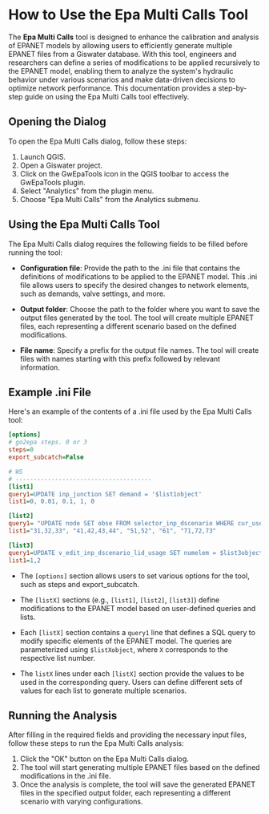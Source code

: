 # How to Use the Epa Multi Calls Tool

The **Epa Multi Calls** tool is designed to enhance the calibration and analysis of EPANET models by allowing users to efficiently generate multiple EPANET files from a Giswater database. With this tool, engineers and researchers can define a series of modifications to be applied recursively to the EPANET model, enabling them to analyze the system's hydraulic behavior under various scenarios and make data-driven decisions to optimize network performance. This documentation provides a step-by-step guide on using the Epa Multi Calls tool effectively.

## Opening the Dialog

To open the Epa Multi Calls dialog, follow these steps:

1. Launch QGIS.
2. Open a Giswater project.
2. Click on the GwEpaTools icon in the QGIS toolbar to access the GwEpaTools plugin.
3. Select "Analytics" from the plugin menu.
4. Choose "Epa Multi Calls" from the Analytics submenu.

## Using the Epa Multi Calls Tool

The Epa Multi Calls dialog requires the following fields to be filled before running the tool:

- **Configuration file**: Provide the path to the .ini file that contains the definitions of modifications to be applied to the EPANET model. This .ini file allows users to specify the desired changes to network elements, such as demands, valve settings, and more.

- **Output folder**: Choose the path to the folder where you want to save the output files generated by the tool. The tool will create multiple EPANET files, each representing a different scenario based on the defined modifications.

- **File name**: Specify a prefix for the output file names. The tool will create files with names starting with this prefix followed by relevant information.

## Example .ini File

Here's an example of the contents of a .ini file used by the Epa Multi Calls tool:

```ini
[options]
# go2epa steps. 0 or 3
steps=0
export_subcatch=False

# WS
# --------------------------------------
[list1]
query1=UPDATE inp_junction SET demand = '$list1object'
list1=0, 0.01, 0.1, 1, 0

[list2]
query1= "UPDATE node SET obse FROM selector_inp_dscenario WHERE cur_user=current_user; INSERT INTO selector_inp_dscenario SELECT unnest('{$list2object}'::integer[]), current_user";
list1="31,32,33", "41,42,43,44", "51,52", "61", "71,72,73"

[list3]
query1=UPDATE v_edit_inp_dscenario_lid_usage SET numelem = $list3object
list1=1,2
```

- The `[options]` section allows users to set various options for the tool, such as steps and export_subcatch.

- The `[listX]` sections (e.g., `[list1]`, `[list2]`, `[list3]`) define modifications to the EPANET model based on user-defined queries and lists.

- Each `[listX]` section contains a `query1` line that defines a SQL query to modify specific elements of the EPANET model. The queries are parameterized using `$listXobject`, where `X` corresponds to the respective list number.

- The `listX` lines under each `[listX]` section provide the values to be used in the corresponding query. Users can define different sets of values for each list to generate multiple scenarios.

## Running the Analysis

After filling in the required fields and providing the necessary input files, follow these steps to run the Epa Multi Calls analysis:

1. Click the "OK" button on the Epa Multi Calls dialog.
2. The tool will start generating multiple EPANET files based on the defined modifications in the .ini file.
3. Once the analysis is complete, the tool will save the generated EPANET files in the specified output folder, each representing a different scenario with varying configurations.